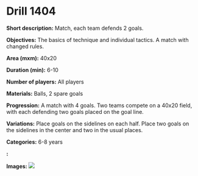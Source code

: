 # Drill 1404

**Short description:**
Match, each team defends 2 goals.

**Objectives:**
The basics of technique and individual tactics. A match with changed rules.

**Area (mxm):**
40x20

**Duration (min):**
6-10

**Number of players:**
All players

**Materials:**
Balls, 2 spare goals

**Progression:**
A match with 4 goals. Two teams compete on a 40x20 field, with each defending two goals placed on the goal line.

**Variations:**
Place goals on the sidelines on each half. Place two goals on the sidelines in the center and two in the usual places.

**Categories:**
6-8 years

**:**


**Images:**
![](https://www.coachingfutsal.com/\images\eaabe1a1-aea0-454b-9b2b-79dff56c4aa4_208.png)

